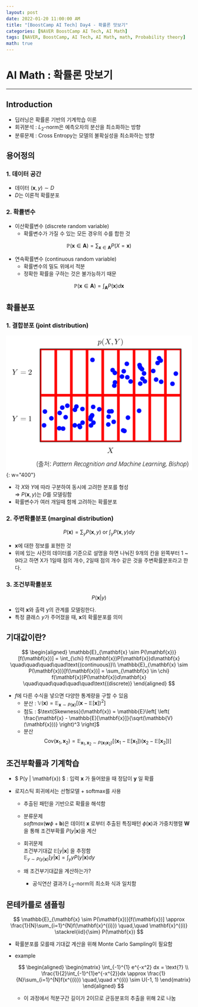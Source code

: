 ```yaml
---
layout: post
date: 2022-01-20 11:00:00 AM
title: "[BoostCamp AI Tech] Day4 - 확률론 맛보기"
categories: [NAVER BoostCamp AI Tech, AI Math]
tags: [NAVER, BoostCamp, AI Tech, AI Math, math, Probability theory]
math: true
---
```

# AI Math : 확률론 맛보기

---

## Introduction

- 딥러닝은 확률론 기반의 기계학습 이론
- 회귀분석 : $L_{2}$-norm은 예측오차의 분산을 최소화하는 방향
- 분류문제 : Cross Entropy는 모델의 불확실성을 최소화하는 방향

## 용어정의

### 1. 데이터 공간

- 데이터 $(\mathbf{x}, y) \sim D$
- $D$는 이론적 확률분포

### 2. 확률변수
- 이산확률변수 (discrete random variable)
    - 확률변수가 가질 수 있는 모든 경우의 수를 합한 것

$$
\mathbb{P}(\mathbf{x} \in \mathbf{A}) =  \sum_{\mathbf{x} \in \mathbf{A}} P(X = \mathbf{x})
$$  

- 연속확률변수 (continuous random variable)
    - 확률변수의 밀도 위에서 적분
    - 정확한 확률을 구하는 것은 불가능하기 때문

$$
\mathbb{P}(\mathbf{x} \in \mathbf{A}) =  \int_{\mathbf{A}} P({\mathbf{x}}) d\mathbf{x}
$$

## 확률분포

### 1. 결합분포 (joint distribution)

![](/image/boostcamp/aimath/joint.png){: w="400"}  

- 각 $X$와 $Y$에 따라 구분하여 동시에 고려한 분포를 형성  
$\Rightarrow$ $P(\mathbf{x}, y)$는 $D$를 모델링함
- 확률변수가 여러 개일때 함께 고려하는 확률분포

### 2. 주변확률분포 (marginal distribution)

$$
P(\mathbf{x}) = \sum_{y}P(\mathbf{x}, y) \text{ or } \int_{y}P(\mathbf{x}, y) dy
$$  

- $\mathbf{x}$에 대한 정보를 표현한 것
- 위에 있는 사진의 데이터를 기준으로 설명을 하면 나눠진 9개의 칸을 왼쪽부터 1 ~ 9라고 하면 X가 1일때 점의 개수, 2일때 점의 개수 같은 것을 주변확률분포라고 한다.

### 3. 조건부확률분포

$$
P(\mathbf{x} | y)
$$  

- 입력 $\mathbf{x}$와 출력 y의 관계를 모델링한다.
- 특정 클래스 $y$가 주어졌을 때, $\mathbf{x}$의 확률분포를 의미

## 기대값이란?

$$
\begin{aligned}
\mathbb{E}_{\mathbf{x} \sim P(\mathbf{x})}[f(\mathbf{x})] = \int_{\chi} f(\mathbf{x})P(\mathbf{x})d\mathbf{x} \quad\quad\quad\quad\text{(continuous)}\\
\mathbb{E}_{\mathbf{x} \sim P(\mathbf{x})}[f(\mathbf{x})] = \sum_{\mathbf{x} \in \chi} f(\mathbf{x})P(\mathbf{x})d\mathbf{x} \quad\quad\quad\quad\quad\text{(discrete)}
\end{aligned}
$$

- $f$에 다른 수식을 넣으면 다양한 통계량을 구할 수 있음
    - 분산 : $\mathbb{V}(\mathbf{x}) = \mathbb{E}_{\mathbf{x} \sim P(\mathbf{x})}[(\mathbf{x} - \mathbb{E}[\mathbf{x}])^2]$
    - 첨도 : $\text{Skewness}(\mathbf{x}) = \mathbb{E}\left[ \left( \frac{\mathbf{x} - \mathbb{E}[\mathbf{x}]}{\sqrt(\mathbb{V}(\mathbf{x}))} \right)^3 \right]$
    - 분산  
    $$ 
    \text{Cov}(\mathbf{x}_1, \mathbf{x}_2) = \mathbb{E}_{\mathbf{x}_1,\mathbf{x}_2 \sim P(\mathbf{x}_1\mathbf{x}_2)}[(\mathbf{x}_1 - \mathbb{E}[\mathbf{x}_1])(\mathbf{x}_2 - \mathbb{E}[\mathbf{x}_2])]
    $$

## 조건부확률과 기계학습

- $ P(y \| \mathbf{x}) $ : 입력 $\mathbf{x}$ 가 들어왔을 때 정답이 $\mathbf{y}$ 일 확률

- 로지스틱 회귀에서는 선형모델 + softmax를 사용
    - 추출된 패턴을 기반으로 확률을 해석함
    - 분류문제  
    $softmax(\mathbf{w}\phi + \mathbf{b})$은 데이터 $\mathbf{x}$ 로부터 추출된 특징패턴 $\phi({\mathbf{x}})$과 가중치행렬 $\mathbf{W}$ 을 통해 조건부확률 $P(y |\mathbf{x})$을 계산

    - 회귀문제  
    조건부기대값 $\mathbb{E}[y|\mathbf{x}]$ 을 추정함  
    $\mathbb{E}_{y \sim P(y|\mathbf{x})}[y|\mathbf{x}] = \int_y yP(y|\mathbf{x})dy$
    - 왜 조건부기대값을 계산하는가?
        - 공식연산 결과가 $L_{2}$-norm의 최소화 식과 일치함

## 몬테카를로 샘플링

$$
\mathbb{E}_{\mathbf{x} \sim P(\mathbf{x})}[f(\mathbf{x})] \approx \frac{1}{N}\sum_{i=1}^{N}f(\mathbf{x}^{(i)}) \quad,\quad \mathbf{x}^{(i)} \stackrel{iid}{\sim} P(\mathbf{x})
$$

- 확률분포를 모를때 기대값 계산을 위해 Monte Carlo Sampling이 필요함
- example

    $$
    \begin{aligned}
    \begin{matrix}
    \int_{-1}^{1} e^{-x^2} dx = \text{?} \\
    \frac{1}{2}\int_{-1}^{1}e^{-x^{2}}dx \approx \frac{1}{N}\sum_{i=1}^{N}f(x^{(i)}) \quad,\quad x^{(i)} \sim U(-1, 1)
    \end{matrix}
    \end{aligned}
    $$  

    - 이 과정에서 적분구간 길이가 2이므로 균등분포의 추출을 위해 2로 나눔